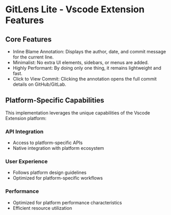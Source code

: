 # GitLens Lite - Vscode Extension Features

## Core Features
- Inline Blame Annotation: Displays the author, date, and commit message for the current line.
- Minimalist: No extra UI elements, sidebars, or menus are added.
- Highly Performant: By doing only one thing, it remains lightweight and fast.
- Click to View Commit: Clicking the annotation opens the full commit details on GitHub/GitLab.

## Platform-Specific Capabilities
This implementation leverages the unique capabilities of the Vscode Extension platform:

### API Integration
- Access to platform-specific APIs
- Native integration with platform ecosystem

### User Experience
- Follows platform design guidelines
- Optimized for platform-specific workflows

### Performance
- Optimized for platform performance characteristics
- Efficient resource utilization
